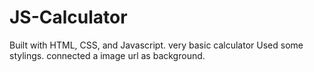 # JS-Calculator
Built with HTML, CSS, and Javascript. very basic calculator
Used some stylings. connected a image url as background.
